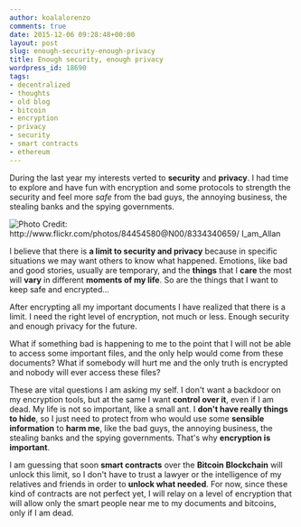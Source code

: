 ```yaml
---
author: koalalorenzo
comments: true
date: 2015-12-06 09:28:48+00:00
layout: post
slug: enough-security-enough-privacy
title: Enough security, enough privacy
wordpress_id: 18690
tags:
- decentralized
- thoughts
- old blog
- bitcoin
- encryption
- privacy
- security
- smart contracts
- ethereum
---
```


During the last year my interests verted to **security** and **privacy**. I had time to explore and have fun with encryption and some protocols to strength the security and feel more _safe_ from the bad guys, the annoying business, the stealing banks and the spying governments. <!--more-->

![Photo Credit: http://www.flickr.com/photos/84454580@N00/8334340659/ I_am_Allan](cover_8334340659_72e0f734d8_b.webp)

I believe that there is **a limit to security and privacy** because in specific situations we may want others to know what happened. Emotions, like bad and good stories, usually are temporary, and the **things** that I **care** the most will **vary** in different **moments of my life**. So are the things that I want to keep safe and encrypted...

After encrypting all my important documents I have realized that there is a limit. I need the right level of encryption, not much or less. Enough security and enough privacy for the future. 

What if something bad is happening to me to the point that I will not be able to access some important files, and the only help would come from these documents? What if somebody will hurt me and the only truth is encrypted and nobody will ever access these files?

These are vital questions I am asking my self. I don't want a backdoor on my encryption tools, but at the same I want **control over it**, even if I am dead. My life is not so important, like a small ant. I **don't have really things to hide**, so I just need to protect from who would use some **sensible information** to **harm me**, like the bad guys, the annoying business, the stealing banks and the spying governments. That's why **encryption is important**.

I am guessing that soon **smart contracts** over the **Bitcoin Blockchain** will unlock this limit, so I don't have to trust a lawyer or the intelligence of my relatives and friends in order to **unlock what needed**. For now, since these kind of contracts are not perfect yet, I will relay on a level of encryption that will allow only the smart people near me to my documents and bitcoins, only if I am dead.
